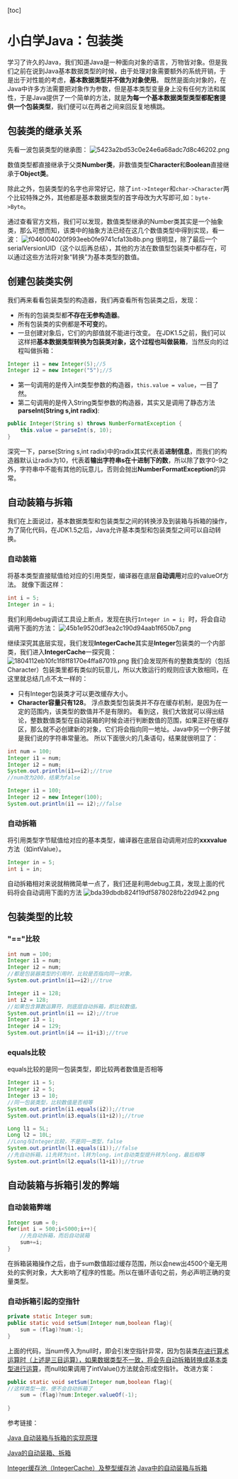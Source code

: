 [toc]
# 小白学Java：包装类

学习了许久的Java，我们知道Java是一种面向对象的语言，万物皆对象。但是我们之前在说到Java基本数据类型的时候，由于处理对象需要额外的系统开销，于是出于对性能的考虑，**基本数据类型并不做为对象使用**。
既然是面向对象的，在Java中许多方法需要把对象作为参数，但是基本类型变量身上没有任何方法和属性，于是Java提供了一个简单的方法，就是**为每一个基本数据类型类型都配套提供一个包装类型**，我们便可以在两者之间来回反复地横跳。

## 包装类的继承关系
先看一波包装类型的继承图：
![5423a2bd53c0e24e6a68adc7d8c46202.png](en-resource://database/7057:1)

数值类型都直接继承于父类**Number类**，非数值类型**Character**和**Boolean**直接继承于**Object类**。

除此之外，包装类型的名字也非常好记，除了`int->Integer`和`char->Character`两个比较特殊之外，其他都是基本数据类型的首字母改为大写即可,如：`byte->Byte`。

通过查看官方文档，我们可以发现，数值类型继承的Number类其实是一个抽象类，那么可想而知，该类中的抽象方法已经在这几个数值类型中得到实现，看一波：
![f046004020f993eeb0fe9741cfa13b8b.png](en-resource://database/7063:1)
很明显，除了最后一个serialVersionUID（这个以后再总结），其他的方法在数值型包装类中都存在，可以通过这些方法将对象“转换”为基本类型的数值。
## 创建包装类实例
我们再来看看包装类型的构造器，我们再查看所有包装类之后，发现：
- 所有的包装类型都**不存在无参构造器**。
- 所有包装类的实例都是**不可变**的。
- 一旦创建对象后，它们的内部值就不能进行改变。
在JDK1.5之前，我们可以这样把**基本数据类型转换为包装类对象，这个过程也叫做装箱**，当然反向的过程叫做拆箱：
```java
Integer i1 = new Integer(5);//5
Integer i2 = new Integer("5");//5
```
- 第一句调用的是传入int类型参数的构造器，`this.value = value`，一目了然。
- 第二句调用的是传入String类型参数的构造器，其实又是调用了静态方法**parseInt(String s,int radix)**:
```java
public Integer(String s) throws NumberFormatException {
    this.value = parseInt(s, 10);
}
```
深究一下，parse(String s,int radix)中的radix其实代表着**进制信息**，而我们的构造器默认让radix为10，代表着**输出字符串s在十进制下的数**，所以除了数字0-9之外，字符串中不能有其他的玩意儿，否则会抛出**NumberFormatException**的异常。

> 

## 自动装箱与拆箱
我们在上面说过，基本数据类型和包装类型之间的转换涉及到装箱与拆箱的操作，为了简化代码，在JDK1.5之后，Java允许基本类型和包装类型之间可以自动转换。

### 自动装箱
将基本类型直接赋值给对应的引用类型，编译器在底层**自动调用**对应的valueOf方法。
就像下面这样：
```java
int i = 5;
Integer in = i; 
```
我们利用debug调试工具设上断点，发现在执行`Integer in = i; `时，将会自动调用下面的方法：
![45b1e9520df3ea2c190d94aab1f650b7.png](en-resource://database/7169:1)

继续深究其底层实现，我们发现**IntegerCache**其实是**Integer**包装类的一个内部类，我们进入**IntegerCache**一探究竟：
![1804112eb10fc1f8ff8170e4ffa87019.png](en-resource://database/7171:1)
我们会发现所有的整数类型的（包括Character）包装类里都有类似的玩意儿，所以大致运行的规则应该大致相同，在这里就总结几点不太一样的：
- 只有Integer包装类才可以更改缓存大小。
- **Character容量只有128**。
浮点数类型包装类并不存在缓存机制，是因为在一定的范围内，该类型的数值并不是有限的。
看到这，我们大致就可以得出结论，整数数值类型在自动装箱的时候会进行判断数值的范围，如果正好在缓存区，那么就不必创建新的对象，它们将会指向同一地址。Java中另一个例子就是我们说的字符串常量池。
所以下面很火的几条语句，结果就很明显了：
```java
int num = 100;
Integer i1 = num;
Integer i2 = num;
System.out.println(i1==i2);//true
//num改为200，结果为false
```
```java
Integer i1 = 100;
Integer i2 = new Integer(100);
System.out.println(i1 == i2);//false
```

### 自动拆箱
将引用类型字节赋值给对应的基本类型，编译器在底层自动调用对应的**xxxvalue**方法（如intValue）。
```java
Integer in = 5;
int i = in;
```
自动拆箱相对来说就稍微简单一点了，我们还是利用debug工具，发现上面的代码将会自动调用下面的方法
![bda39dbdb824f19df5878028fb22d942.png](en-resource://database/7173:1)

## 包装类型的比较
### "=="比较
```java
int num = 100;
Integer i1 = num;
Integer i2 = num;
//都是包装器类型的引用时，比较是否指向同一对象。
System.out.println(i1==i2);//true

Integer i1 = 128;
int i2 = 128;
//如果包含算数运算符，则底层自动拆箱，即比较数值。
System.out.println(i1 == i2);//true
Integer i3 = 1;
Integer i4 = 129;
System.out.println(i4 == i1+i3);//true
```
### equals比较
equals比较的是同一包装类型，即比较两者数值是否相等
```java
Integer i1 = 5;
Integer i2 = 5;
Integer i3 = 10;
//同一包装类型，比较数值是否相等
System.out.println(i1.equals(i2));//true
System.out.println(i3.equals(i1+i2));//true

Long l1 = 5L;
Long l2 = 10L;
//Long与Integer比较，不是同一类型，false
System.out.println(l1.equals(i1));//false
//先自动拆箱，i1先转为int，l转为long，int自动类型提升转为long，最后相等
System.out.println(l2.equals(l1+i1));//true
```
## 自动装箱与拆箱引发的弊端
### 自动装箱弊端
```java
Integer sum = 0;
for(int i = 500;i<5000;i++){
    //先自动拆箱，而后自动装箱
    sum+=i;
}
```
在拆箱装箱操作之后，由于sum数值超过缓存范围，所以会new出4500个毫无用处的实例对象，大大影响了程序的性能。所以在循环语句之前，务必声明正确的变量类型。
### 自动拆箱引起的空指针
```java
private static Integer sum;
public static void setSum(Integer num,boolean flag){
    sum = (flag)?num:-1;
}
```
上面的代码，当num传入为null时，即会引发空指针异常，因为包装类<u>在进行算术运算时（上述是三目运算），如果数据类型不一致，将会先自动拆箱转换成基本类型进行运算</u>，而null如果调用了intValue()方法就会形成空指针。
改进方案：
```java
public static void setSum(Integer num,boolean flag){
//这样类型一致，便不会自动拆箱了
    sum = (flag)?num:Integer.valueOf(-1);
    
}
```
参考链接：

[Java 自动装箱与拆箱的实现原理](https://www.jianshu.com/p/0ce2279c5691)

[Java的自动装箱、拆箱](https://www.cnblogs.com/qingshanli/p/9534614.html)

[Integer缓存池（IntegerCache）及整型缓存池](https://blog.csdn.net/maihilton/article/details/80101497)
[Java中的自动装箱与拆箱](https://droidyue.com/blog/2015/04/07/autoboxing-and-autounboxing-in-java/)